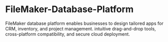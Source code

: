 # FileMaker-Database-Platform
FileMaker database platform enables businesses to design tailored apps for CRM, inventory, and project management. intuitive drag-and-drop tools, cross-platform compatibility, and secure cloud deployment.
